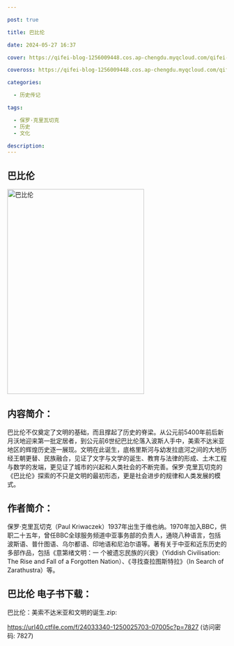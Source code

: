 ```yaml
---

post: true

title: 巴比伦

date: 2024-05-27 16:37

cover: https://qifei-blog-1256009448.cos.ap-chengdu.myqcloud.com/qifei-blog/6618c9e568eb9357131bbac9.jpg

coveross: https://qifei-blog-1256009448.cos.ap-chengdu.myqcloud.com/qifei-blog/6618c9e568eb9357131bbac9.jpg

categories:

  - 历史传记

tags:

  - 保罗·克里瓦切克
  - 历史
  - 文化

description:
---
```


## 巴比伦
<img alt="巴比伦 " class="aligncenter loading" data-was-processed="true" decoding="async" fetchpriority="high" height="471" src="https://qifei-blog-1256009448.cos.ap-chengdu.myqcloud.com/qifei-blog/6618c9e568eb9357131bbac9.jpg" style="cursor: zoom-in;" width="314"/>

## 内容简介：

巴比伦不仅奠定了文明的基础，而且撑起了历史的脊梁。从公元前5400年前后新月沃地迎来第一批定居者，到公元前6世纪巴比伦落入波斯人手中，美索不达米亚地区的辉煌历史逐一展现。文明在此诞生，底格里斯河与幼发拉底河之间的大地历经王朝更替、民族融合，见证了文字与文学的诞生、教育与法律的形成、土木工程与数学的发端，更见证了城市的兴起和人类社会的不断完善。保罗·克里瓦切克的《巴比伦》探索的不只是文明的最初形态，更是社会进步的规律和人类发展的模式。

## 作者简介：

保罗·克里瓦切克（Paul Kriwaczek）1937年出生于维也纳。1970年加入BBC，供职二十五年，曾任BBC全球服务频道中亚事务部的负责人，通晓八种语言，包括波斯语、普什图语、乌尔都语、印地语和尼泊尔语等。著有关于中亚和近东历史的多部作品，包括《意第绪文明：一 个被遗忘民族的兴衰》（Yiddish Civilisation: The Rise and Fall of a Forgotten Nation）、《寻找查拉图斯特拉》（In Search of Zarathustra）等。

## 巴比伦 电子书下载：
巴比伦：美索不达米亚和文明的诞生.zip: 

https://url40.ctfile.com/f/24033340-1250025703-07005c?p=7827 (访问密码: 7827)
